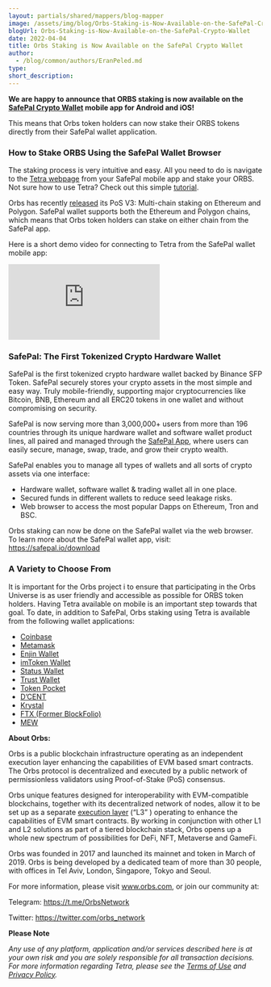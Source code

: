 ```yaml
---
layout: partials/shared/mappers/blog-mapper
image: /assets/img/blog/Orbs-Staking-is-Now-Available-on-the-SafePal-Crypto-Wallet/bg.jpg
blogUrl: Orbs-Staking-is-Now-Available-on-the-SafePal-Crypto-Wallet
date: 2022-04-04
title: Orbs Staking is Now Available on the SafePal Crypto Wallet
author:
  - /blog/common/authors/EranPeled.md
type:
short_description:
---
```



**We are happy to announce that ORBS staking is now available on the [SafePal Crypto Wallet](https://safepal.io/download/) mobile app for Android and iOS!**

This means that Orbs token holders can now stake their ORBS tokens directly from their SafePal wallet application.


### How to Stake ORBS Using the SafePal Wallet Browser


The staking process is very intuitive and easy. All you need to do is navigate to the [Tetra webpage](https://staking.orbs.network/) from your SafePal mobile app and stake your ORBS. Not sure how to use Tetra? Check out this simple [tutorial](https://www.orbs.com/tetra-orbs-staking-wallet-tutorial/).

Orbs has recently [released](https://www.orbs.com/PolygonStakingDate/) its PoS V3: Multi-chain staking on Ethereum and Polygon. SafePal wallet supports both the Ethereum and Polygon chains, which means that Orbs token holders can stake on either chain from the SafePal app.

Here is a short demo video for connecting to Tetra from the SafePal wallet mobile app:

<iframe src="https://www.youtube.com/embed/1T3TImfUDIk" title="YouTube video player" frameborder="0" allow="accelerometer; autoplay; clipboard-write; encrypted-media; gyroscope; picture-in-picture" allowfullscreen></iframe>


### SafePal: The First Tokenized Crypto Hardware Wallet


SafePal is the first tokenized crypto hardware wallet backed by Binance SFP Token. SafePal securely stores your crypto assets in the most simple and easy way. Truly mobile-friendly, supporting major cryptocurrencies like Bitcoin, BNB, Ethereum and all ERC20 tokens in one wallet and without compromising on security.

SafePal is now serving more than 3,000,000+ users from more than 196 countries through its unique hardware wallet and software wallet product lines, all paired and managed through the [SafePal App](https://safepal.io/download), where users can easily secure, manage, swap, trade, and grow their crypto wealth.


SafePal enables you to manage all types of wallets and all sorts of crypto assets via one interface:

- Hardware wallet, software wallet & trading wallet all in one place.
- Secured funds in different wallets to reduce seed leakage risks.
- Web browser to access the most popular Dapps on Ethereum, Tron and BSC.


Orbs staking can now be done on the SafePal wallet via the web browser. To learn more about the SafePal wallet app, visit: https://safepal.io/download


### A Variety to Choose From

It is important for the  Orbs project i to ensure that participating in the Orbs Universe is as user friendly and 
accessible as possible for ORBS token holders. Having Tetra available on mobile is an important step
towards that goal. To date, in addition to SafePal, Orbs staking using Tetra is available from the following 
wallet applications:
 
- [Coinbase](https://www.orbs.com/orbs-staking-is-now-available-on-the-coinbase-wallet-mobile-app)
- [Metamask](https://www.orbs.com/orbs-swaps-and-staking-now-available-on-metamask-wallet)
- [Enjin Wallet](https://www.orbs.com/tetra-staking-wallet-by-orbs-now-on-mobile)
- [imToken Wallet](https://www.orbs.com/orbs-tetra-staking-is-now-available-on-imtoken-wallet)
- [Status Wallet](https://www.orbs.com/orbs-staking-is-now-available-on-the-status-wallet-mobile-app)
- [Trust Wallet](https://www.orbs.com/orbs-staking-is-now-available-on-the-trust-wallet-mobile)
- [Token Pocket](https://www.orbs.com/orbs-staking-is-now-available-on-token-pocket-wallet-mobile-app)
- [D’CENT](https://www.orbs.com/orbs-staking-is-now-available-on-dcent-wallet-mobile-app/)
- [Krystal](https://www.orbs.com/orbs-and-krystal-announce-a-partnership-focused-on-defi/)
- [FTX (Former BlockFolio)](https://www.orbs.com/orbs-is-now-available-on-blockfolio/)
- [MEW](https://play.google.com/store/apps/details?id=com.myetherwallet.mewwallet&hl=en&gl=US)


<div class='line-separator'> </div>



**About Orbs:**


Orbs is a public blockchain infrastructure operating as an independent execution layer enhancing the capabilities of EVM based smart contracts. The Orbs protocol is decentralized and executed by a public network of permissionless validators using Proof-of-Stake (PoS) consensus.

Orbs unique features designed for interoperability with EVM-compatible blockchains, together with its decentralized network of nodes, allow it to be set up as a separate [execution layer](https://www.orbs.com/How-Orbs-Hybrid-Architecture-Is-Becoming-a-Game-Changer-in-DeFi/) (“L3” ) operating to enhance the capabilities of EVM smart contracts. By working in conjunction with other L1 and L2 solutions as part of a tiered blockchain stack, Orbs opens up a whole new spectrum of possibilities for DeFi, NFT, Metaverse and GameFi.

Orbs was founded in 2017 and launched its mainnet and token in March of 2019. Orbs is being developed by a dedicated team of more than 30 people, with offices in Tel Aviv, London, Singapore, Tokyo and Seoul.

For more information, please visit www.orbs.com, or join our community at:

Telegram: https://t.me/OrbsNetwork

Twitter: https://twitter.com/orbs_network




<div class='line-separator'> </div>

**Please Note**

_Any use of any platform, application and/or services described here is at your own risk and you are solely responsible for all transaction decisions. For more information regarding Tetra, please see the [Terms of Use](https://staking.orbs.network/34ddbf2e660b9b7d284130e8444f09be.pdf) and [Privacy Policy](https://staking.orbs.network/bf7dd07efc692312eb717f6d2c367392.pdf)._



